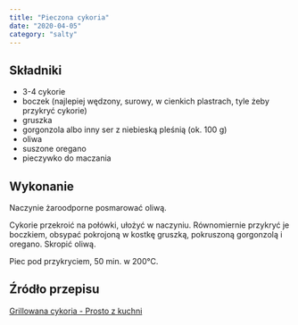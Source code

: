 ```yaml
---
title: "Pieczona cykoria"
date: "2020-04-05"
category: "salty"
---
```


## Składniki

- 3-4 cykorie
- boczek (najlepiej wędzony, surowy, w cienkich plastrach, tyle żeby przykryć cykorie)
- gruszka
- gorgonzola albo inny ser z niebieską pleśnią (ok. 100 g)
- oliwa
- suszone oregano
- pieczywko do maczania

## Wykonanie

Naczynie żaroodporne posmarować oliwą.

Cykorie przekroić na połówki, ułożyć w naczyniu. Równomiernie przykryć je boczkiem, obsypać pokrojoną w kostkę gruszką, pokruszoną gorgonzolą i oregano. Skropić oliwą.

Piec pod przykryciem, 50 min. w 200°C.

## Źródło przepisu

[Grillowana cykoria - Prosto z kuchni](https://prosto-zkuchni.blogspot.com/2011/11/superancka-grilowana-cykoria-z-gruszka.html)
